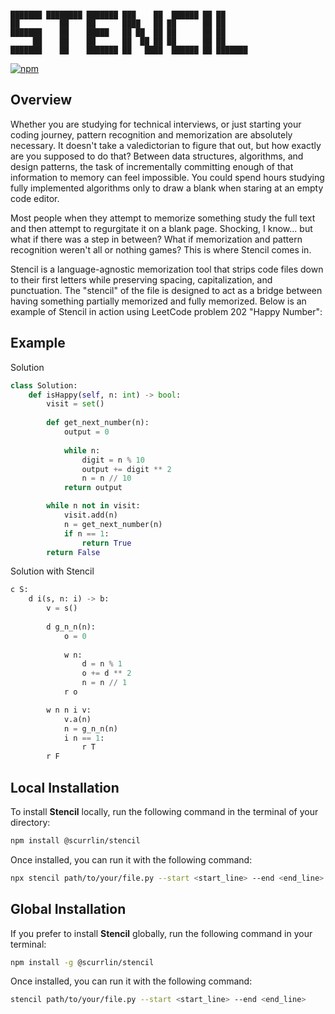 ```

███████ ████████ ███████ ███    ██  ██████ ██ ██      
██         ██    ██      ████   ██ ██      ██ ██      
███████    ██    █████   ██ ██  ██ ██      ██ ██      
     ██    ██    ██      ██  ██ ██ ██      ██ ██      
███████    ██    ███████ ██   ████  ██████ ██ ███████ 

```

[![npm](https://img.shields.io/npm/dt/%40scurrlin%2Fstencil?style=flat&color=blue)](https://www.npmjs.com/package/@scurrlin/stencil)

## Overview

Whether you are studying for technical interviews, or just starting your coding journey, pattern recognition and memorization are absolutely necessary. It doesn't take a valedictorian to figure that out, but how exactly are you supposed to do that? Between data structures, algorithms, and design patterns, the task of incrementally committing enough of that information to memory can feel impossible. You could spend hours studying fully implemented algorithms only to draw a blank when staring at an empty code editor.

Most people when they attempt to memorize something study the full text and then attempt to regurgitate it on a blank page. Shocking, I know... but what if there was a step in between? What if memorization and pattern recognition weren't all or nothing games? This is where Stencil comes in.

Stencil is a language-agnostic memorization tool that strips code files down to their first letters while preserving spacing, capitalization, and punctuation. The "stencil" of the file is designed to act as a bridge between having something partially memorized and fully memorized. Below is an example of Stencil in action using LeetCode problem 202 "Happy Number":

## Example

Solution

```python
class Solution:
    def isHappy(self, n: int) -> bool:    
        visit = set()
        
        def get_next_number(n):    
            output = 0
            
            while n:
                digit = n % 10
                output += digit ** 2
                n = n // 10        
            return output

        while n not in visit:
            visit.add(n)
            n = get_next_number(n)
            if n == 1:
                return True        
        return False
```

Solution with Stencil

```python
c S:
    d i(s, n: i) -> b:    
        v = s()
        
        d g_n_n(n):    
            o = 0
            
            w n:
                d = n % 1
                o += d ** 2
                n = n // 1        
            r o

        w n n i v:
            v.a(n)
            n = g_n_n(n)
            i n == 1:
                r T        
        r F
```

## Local Installation

To install **Stencil** locally, run the following command in the terminal of your directory:

```bash
npm install @scurrlin/stencil
```

Once installed, you can run it with the following command:

```bash
npx stencil path/to/your/file.py --start <start_line> --end <end_line>
```

## Global Installation

If you prefer to install **Stencil** globally, run the following command in your terminal:

```bash
npm install -g @scurrlin/stencil
```

Once installed, you can run it with the following command:

```bash
stencil path/to/your/file.py --start <start_line> --end <end_line>
```